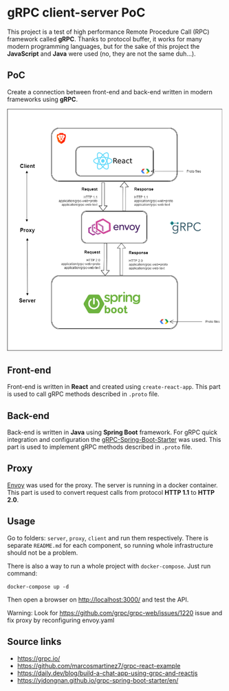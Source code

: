 
# gRPC client-server PoC
This project is a test of high performance Remote Procedure Call (RPC) framework called **gRPC**. Thanks to protocol buffer, it works for many modern programming languages, but for the sake of this project the **JavaScript** and **Java** were used (no, they are not the same duh...). 
  


## PoC
Create a connection between front-end and back-end written in 
modern frameworks using **gRPC**. 

![gRPC-client-server-PoC](documentation/flow-diagram-final.png)

## Front-end
Front-end is written in **React** and created using `create-react-app`. 
This part is used to call gRPC methods described in `.proto` file.

## Back-end
Back-end is written in **Java** using **Spring Boot** framework. 
For gRPC quick integration and configuration the [gRPC-Spring-Boot-Starter](https://yidongnan.github.io/grpc-spring-boot-starter/en/)
was used. This part is used to implement gRPC methods described in `.proto` file.

## Proxy
[Envoy](https://www.envoyproxy.io/) was used for the proxy. The server is running in a docker container. 
This part is used to convert request calls from protocol **HTTP 1.1** to **HTTP 2.0**.

## Usage
Go to folders: `server`, `proxy`, `client` and run them respectively. There is separate `README.md` for each component, so running whole infrastructure should not be a problem.

There is also a way to run a whole project with `docker-compose`. Just run command:

    docker-compose up -d

Then open a browser on [http://localhost:3000/](http://localhost:3000/) and test the API. 

Warning: Look for https://github.com/grpc/grpc-web/issues/1220 issue and fix proxy by reconfiguring envoy.yaml

## Source links
* https://grpc.io/
* https://github.com/marcosmartinez7/grpc-react-example
* https://daily.dev/blog/build-a-chat-app-using-grpc-and-reactjs
* https://yidongnan.github.io/grpc-spring-boot-starter/en/
